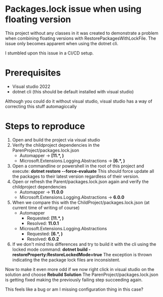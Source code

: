 # Packages.lock issue when using floating version
This project without any classes in it was created to demonstrate a problem when combining floating versions with RestorePackagesWithLockFile.
The issue only becomes apparent when using the dotnet cli.

I stumbled upon this issue in a CI/CD setup.

# Prerequisites
- Visual studio 2022
- dotnet cli (this should be default installed with visual studio)

Although you could do it without visual studio, visual studio has a way of correcting this stuff automagiccally

# Steps to reproduce
1. Open and build the project via visual studio
2. Verify the childproject dependencies in the ParenProject/packages.lock.json
   - Automapper -> **[11.*, )**
   - Microsoft.Extensions.Logging.Abstractions -> **[6.*, )**
3. Open a commandline or powershell in the root of this project and execute: **dotnet restore --force-evaluate**
This should force update all the packages to their latest version regardless of their version.
4. Open or refresh the Parent/packages.lock.json again and verify the childproject dependencies
   - Automapper -> **11.0.0**
   - Microsoft.Extensions.Logging.Abstractions -> **6.0.0**
5. When we compare this with the ChildProject/packages.lock.json (at current time of writing of course)
   - Automapper
     - Requested: **[11.*, )**
     - Resolved: **11.0.1**
   - Microsoft.Extensions.Logging.Abstractions
     - Requested: **[6.*, )**
     - Resolved: **6.0.2**
6. If we don't mind this differences and try to build it with the cli using the locked mode command: **dotnet build -restoreProperty:RestoreLockedMode=true**
The exception is thrown indicating the the package lock files are inconsistent.

Now to make it even more odd if we now right click in visual studio on the solution and choose **Rebuild Solution**
The ParenProject/packages.lock.json is getting fixed making the previously failing step succeeding again.

This feels like a bug or am I missing configuration thing in this case?
